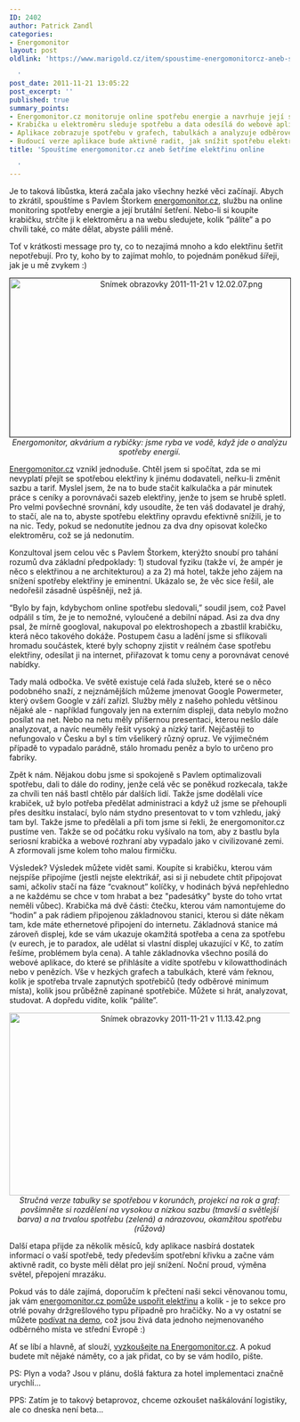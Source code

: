 ```yaml
---
ID: 2402
author: Patrick Zandl
categories:
- Energomonitor
layout: post
oldlink: 'https://www.marigold.cz/item/spoustime-energomonitorcz-aneb-setrime-elektrinu-online

  '
post_date: 2011-11-21 13:05:22
post_excerpt: ''
published: true
summary_points:
- Energomonitor.cz monitoruje online spotřebu energie a navrhuje její snížení.
- Krabička u elektroměru sleduje spotřebu a data odesílá do webové aplikace.
- Aplikace zobrazuje spotřebu v grafech, tabulkách a analyzuje odběrové minimum.
- Budoucí verze aplikace bude aktivně radit, jak snížit spotřebu elektřiny.
title: 'Spouštíme energomonitor.cz aneb šetříme elektřinu online

  '
---
```


Je to taková libůstka, která začala jako všechny hezké věci začínají. Abych to zkrátil, spouštíme s Pavlem Štorkem <a href="http://www.energomonitor.cz/?utm_source=Marigold&utm_medium=text&utm_campaign=Start">energomonitor.cz</a>, službu na online monitoring spotřeby energie a její brutální šetření. Nebo-li si koupíte krabičku, strčíte ji k elektroměru a na webu sledujete, kolik “pálíte” a po chvíli také, co máte dělat, abyste pálili méně. 

Toť v krátkosti message pro ty, co to nezajímá mnoho a kdo elektřinu šetřit nepotřebují. Pro ty, koho by to zajímat mohlo, to pojednám poněkud šířeji, jak je u mě zvykem :)

<div style="text-align:center;"><a href="http://www.energomonitor.cz/?utm_source=Marigold&utm_medium=text&utm_campaign=Akvarium"><img src="http://www.marigold.cz/wp-content/uploads/snimek-obrazovky-2011-11-21-v120207.png" alt="Snímek obrazovky 2011-11-21 v 12.02.07.png" border="1" width="600" height="285" /></a><br /><em>Energomonitor, akvárium a rybičky: jsme ryba ve vodě, když jde o analýzu spotřeby energií.</em></div>

<a href="http://www.energomonitor.cz/?utm_source=Marigold&utm_medium=text&utm_campaign=Start">Energomonitor.cz</a> vznikl jednoduše. Chtěl jsem si spočítat, zda se mi nevyplatí přejít se spotřebou elektřiny k jinému dodavateli, neřku-li změnit sazbu a tarif. Myslel jsem, že na to bude stačit kalkulačka a pár minutek práce s ceníky a porovnávači sazeb elektřiny, jenže to jsem se hrubě spletl. Pro velmi povšechné srovnání, kdy usoudíte, že ten váš dodavatel je drahý, to stačí, ale na to, abyste spotřebu elektřiny opravdu efektivně snížili, je to na nic. Tedy, pokud se nedonutíte jednou za dva dny opisovat kolečko elektroměru, což se já nedonutím. 

Konzultoval jsem celou věc s Pavlem Štorkem, kterýžto snoubí pro tahání rozumů dva základní předpoklady: 1) studoval fyziku (takže ví, že ampér je něco s elektřinou a ne architekturou) a za 2) má hotel, takže jeho zájem na snížení spotřeby elektřiny je eminentní. Ukázalo se, že věc sice řešil, ale nedořešil zásadně úspěšněji, než já. 

“Bylo by fajn, kdybychom online spotřebu sledovali,” soudil jsem, což Pavel odpálil s tím, že je to nemožné, vyloučené a debilní nápad. Asi za dva dny psal, že mírně googloval, nakupoval po elektroshopech a zbastlil krabičku, která něco takového dokáže. Postupem času a ladění jsme si sflikovali hromadu součástek, které byly schopny zjistit v reálném čase spotřebu elektřiny, odesílat ji na internet, přiřazovat k tomu ceny a porovnávat cenové nabídky. 

Tady malá odbočka. Ve světě existuje celá řada služeb, které se o něco podobného snaží, z nejznámějších můžeme jmenovat Google Powermeter, který ovšem Google v září zařízl. Služby měly z našeho pohledu většinou nějaké ale - například fungovaly jen na externím displeji, data nebylo možno posílat na net. Nebo na netu měly příšernou presentaci, kterou nešlo dále analyzovat, a navíc neuměly řešit vysoký a nízký tarif. Nejčastěji to nefungovalo v Česku a byl s tím všelikerý různý opruz. Ve výjimečném případě to vypadalo parádně, stálo hromadu peněz a bylo to určeno pro fabriky. 

Zpět k nám. Nějakou dobu jsme si spokojeně s Pavlem optimalizovali spotřebu, dali to dále do rodiny, jenže celá věc se poněkud rozkecala, takže za chvíli ten náš bastl chtělo pár dalších lidí. Takže jsme dodělali více krabiček, už bylo potřeba předělat administraci a když už jsme se přehoupli přes desítku instalací, bylo nám stydno presentovat to v tom vzhledu, jaký tam byl. Takže jsme to předělali a při tom jsme si řekli, že energomonitor.cz pustíme ven. Takže se od počátku roku vyšívalo na tom, aby z bastlu byla seriosní krabička a webové rozhraní aby vypadalo jako v civilizované zemi. A zformovali jsme kolem toho malou firmičku.

Výsledek? Výsledek můžete vidět sami. Koupíte si krabičku, kterou vám nejspíše připojíme (jestli nejste elektrikář, asi si ji nebudete chtít připojovat sami, ačkoliv stačí na fáze “cvaknout” kolíčky, v hodinách bývá nepřehledno a ne každému se chce v tom hrabat a bez "padesátky" byste do toho vrtat neměli vůbec). Krabička má dvě části: čtečku, kterou vám namontujeme do “hodin” a pak rádiem připojenou základnovou stanici, kterou si dáte někam tam, kde máte ethernetové připojení do internetu. Základnová stanice má zároveň displej, kde se vám ukazuje okamžitá spotřeba a cena za spotřebu (v eurech, je to paradox, ale udělat si vlastní displej ukazující v Kč, to zatím řešíme, problémem byla cena). A tahle základnovka všechno posílá do webové aplikace, do které se přihlásíte a vidíte spotřebu v kilowatthodinách nebo v penězích. Vše v hezkých grafech a tabulkách, které vám řeknou, kolik je spotřeba trvale zapnutých spotřebičů (tedy odběrové minimum místa), kolik jsou průběžně zapínané spotřebiče. Můžete si hrát, analyzovat, studovat. A dopředu vidíte, kolik “pálíte”.

<div style="text-align:center;"><img src="http://www.marigold.cz/wp-content/uploads/snimek-obrazovky-2011-11-21-v111342.png" alt="Snímek obrazovky 2011-11-21 v 11.13.42.png" border="0" width="600" height="328" /><br /><em>Stručná verze tabulky se spotřebou v korunách, projekcí na rok a graf: povšimněte si rozdělení na vysokou a nízkou sazbu (tmavší a světlejší barva) a na trvalou spotřebu (zelená) a nárazovou, okamžitou spotřebu (růžová)</em></div>

Další etapa přijde za několik měsíců, kdy aplikace nasbírá dostatek informací o vaší spotřebě, tedy především spotřební křivku a začne vám aktivně radit, co byste měli dělat pro její snížení. Noční proud, výměna světel, přepojení mrazáku. 

Pokud vás to dále zajímá, doporučím k přečtení naši sekci věnovanou tomu, jak vám <a href="http://www.energomonitor.cz/cim-se-setri/?utm_source=Marigold&utm_medium=text&utm_campaign=KolikUsetrit">energomonitor.cz pomůže uspořit elektřinu</a> a kolik - je to sekce pro otrlé povahy držgrešlového typu případně pro hračičky. No a vy ostatní se můžete <a href="http://www.energomonitor.cz/demo/?utm_source=Marigold&utm_medium=text&utm_campaign=Demo">podívat na demo</a>, což jsou živá data jednoho nejmenovaného odběrného místa ve střední Evropě :)

Ať se líbí a hlavně, ať slouží, <a href="http://www.energomonitor.cz/?utm_source=Marigold&utm_medium=text&utm_campaign=Start">vyzkoušejte na Energomonitor.cz</a>. A pokud budete mít nějaké náměty, co a jak přidat, co by se vám hodilo, pište. 

PS: Plyn a voda? Jsou v plánu, došlá faktura za hotel implementaci značně urychlí...

PPS: Zatím je to takový betaprovoz, chceme ozkoušet naškálování logistiky, ale co dneska není beta…